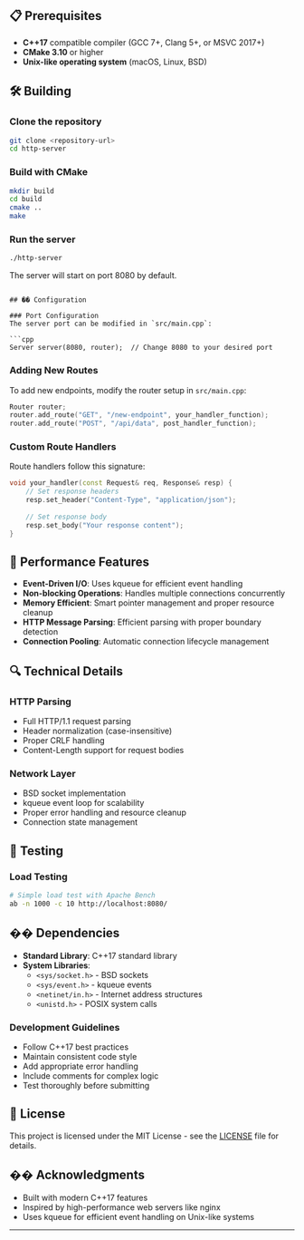
## 📋 Prerequisites

- **C++17** compatible compiler (GCC 7+, Clang 5+, or MSVC 2017+)
- **CMake 3.10** or higher
- **Unix-like operating system** (macOS, Linux, BSD)

## 🛠️ Building

### Clone the repository
```bash
git clone <repository-url>
cd http-server
```

### Build with CMake
```bash
mkdir build
cd build
cmake ..
make
```

### Run the server
```bash
./http-server
```

The server will start on port 8080 by default.

```

## �� Configuration

### Port Configuration
The server port can be modified in `src/main.cpp`:

```cpp
Server server(8080, router);  // Change 8080 to your desired port
```

### Adding New Routes
To add new endpoints, modify the router setup in `src/main.cpp`:

```cpp
Router router;
router.add_route("GET", "/new-endpoint", your_handler_function);
router.add_route("POST", "/api/data", post_handler_function);
```

### Custom Route Handlers
Route handlers follow this signature:

```cpp
void your_handler(const Request& req, Response& resp) {
    // Set response headers
    resp.set_header("Content-Type", "application/json");
    
    // Set response body
    resp.set_body("Your response content");
}
```

## 🚀 Performance Features

- **Event-Driven I/O**: Uses kqueue for efficient event handling
- **Non-blocking Operations**: Handles multiple connections concurrently
- **Memory Efficient**: Smart pointer management and proper resource cleanup
- **HTTP Message Parsing**: Efficient parsing with proper boundary detection
- **Connection Pooling**: Automatic connection lifecycle management

## 🔍 Technical Details

### HTTP Parsing
- Full HTTP/1.1 request parsing
- Header normalization (case-insensitive)
- Proper CRLF handling
- Content-Length support for request bodies

### Network Layer
- BSD socket implementation
- kqueue event loop for scalability
- Proper error handling and resource cleanup
- Connection state management

## 🧪 Testing

### Load Testing
```bash
# Simple load test with Apache Bench
ab -n 1000 -c 10 http://localhost:8080/
```

## �� Dependencies

- **Standard Library**: C++17 standard library
- **System Libraries**: 
  - `<sys/socket.h>` - BSD sockets
  - `<sys/event.h>` - kqueue events
  - `<netinet/in.h>` - Internet address structures
  - `<unistd.h>` - POSIX system calls


### Development Guidelines
- Follow C++17 best practices
- Maintain consistent code style
- Add appropriate error handling
- Include comments for complex logic
- Test thoroughly before submitting

## 📄 License

This project is licensed under the MIT License - see the [LICENSE](LICENSE) file for details.

## �� Acknowledgments

- Built with modern C++17 features
- Inspired by high-performance web servers like nginx
- Uses kqueue for efficient event handling on Unix-like systems

---
